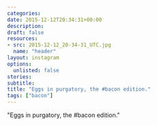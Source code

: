 ```yaml
---
categories:
date: 2015-12-12T20:34:31+00:00
description:
draft: false
resources:
- src: 2015-12-12_20-34-31_UTC.jpg
  name: "header"
layout: instagram
options:
  unlisted: false
stories:
subtitle:
title: "Eggs in purgatory, the #bacon edition."
tags: ["bacon"]
---
```


"Eggs in purgatory, the #bacon edition."
